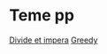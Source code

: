 # Teme pp
 
[Divide et impera](https://github.com/danitns/teme_pp/tree/main/divide-et-impera)
[Greedy](https://github.com/danitns/teme_pp/tree/main/greedy)
